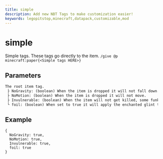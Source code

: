 ```yaml
---
title: simple
description: Add new NBT Tags to make customization easier! 
keywords: legopitstop,minecraft,datapack,customizable,mod
---
```


# simple

Simple tags. These tags go directly to the item. `/give @p minecraft:paper{<Simple tags HERE>}`

## Parameters

```txt
The root item tag.
 ├ NoGravity: (boolean) When the item is dropped it will not fall down. However, it will still follow the direction that you threw it.
 ├ NoMotion: (boolean) When the item is dropped it will not move.
 ├ Invulnerable: (boolean) When the item will not get killed, some funkiness when throwing this item in lava and/or fire, makes it invisible.
 └ foil: (boolean) When set to true it will apply the enchanted glint to the item.
```

## Example

```snbt
{
  NoGravity: true,
  NoMotion: true,
  Invulnerable: true,
  foil: true
}
```
